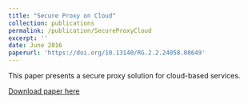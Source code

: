 ```yaml
---
title: "Secure Proxy on Cloud"
collection: publications
permalink: /publication/SecureProxyCloud
excerpt: ''
date: June 2016
paperurl: 'https://doi.org/10.13140/RG.2.2.24058.08649'
---
```

This paper presents a secure proxy solution for cloud-based services.

[Download paper here](https://doi.org/10.13140/RG.2.2.24058.08649)
